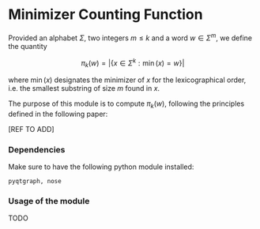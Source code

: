 # Minimizer Counting Function

Provided an alphabet $\Sigma$, two integers $m\leq k$ and a word $w\in\Sigma^m$, we define the quantity

$$\pi_k(w) = |\lbrace x\in\Sigma^k : \min(x) = w\rbrace|$$

where $\min(x)$ designates the minimizer of $x$ for the lexicographical order, i.e. the smallest substring of size $m$ found in $x$.

The purpose of this module is to compute $\pi_k(w)$, following the principles defined in the following paper:

[REF TO ADD]

### Dependencies

Make sure to have the following python module installed:

`pyqtgraph, nose`

### Usage of the module

TODO